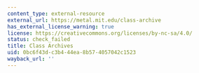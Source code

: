 ```yaml
---
content_type: external-resource
external_url: https://metal.mit.edu/class-archive
has_external_license_warning: true
license: https://creativecommons.org/licenses/by-nc-sa/4.0/
status: check_failed
title: Class Archives
uid: 0bc6f43d-c3b4-44ea-8b57-4057042c1523
wayback_url: ''
---
```


